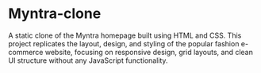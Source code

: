 # Myntra-clone
A static clone of the Myntra homepage built using HTML and CSS. This project replicates the layout, design, and styling of the popular fashion e-commerce website, focusing on responsive design, grid layouts, and clean UI structure without any JavaScript functionality.
